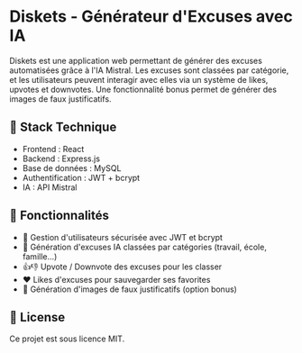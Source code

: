 # Diskets - Générateur d'Excuses avec IA

Diskets est une application web permettant de générer des excuses automatisées grâce à l'IA Mistral.
Les excuses sont classées par catégorie, et les utilisateurs peuvent interagir avec elles via un système de likes, upvotes et downvotes. Une fonctionnalité bonus permet de générer des images de faux justificatifs.

## 🚀 Stack Technique

- Frontend : React 
- Backend : Express.js
- Base de données : MySQL
- Authentification : JWT + bcrypt
- IA : API Mistral

## 🎯 Fonctionnalités

- 🔐 Gestion d'utilisateurs sécurisée avec JWT et bcrypt
- 🤖 Génération d'excuses IA classées par catégories (travail, école, famille...)
- 👍👎 Upvote / Downvote des excuses pour les classer
- ❤️ Likes d'excuses pour sauvegarder ses favorites
- 📜 Génération d'images de faux justificatifs (option bonus)

## 📜 License
Ce projet est sous licence MIT.
